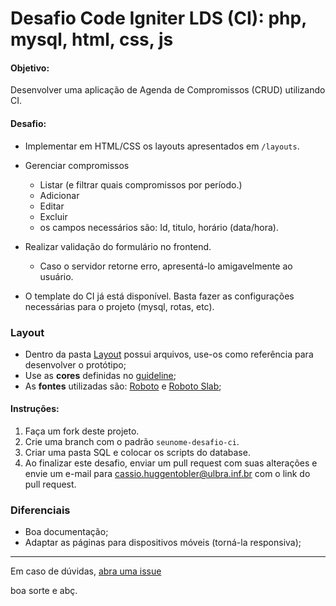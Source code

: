 # Desafio Code Igniter LDS (CI): php, mysql, html, css, js

#### Objetivo:
Desenvolver uma aplicação de Agenda de Compromissos (CRUD) utilizando CI.

#### Desafio:
- Implementar em HTML/CSS os layouts apresentados em `/layouts`.
  
- Gerenciar compromissos
  - Listar (e filtrar quais compromissos por período.)
  - Adicionar
  - Editar
  - Excluir
  - os campos necessários são: Id, titulo, horário (data/hora).
  
- Realizar validação do formulário no frontend.
  - Caso o servidor retorne erro, apresentá-lo amigavelmente ao usuário.
  
- O template do CI já está disponível. Basta fazer as configurações necessárias para o projeto (mysql, rotas, etc).

### Layout

- Dentro da pasta [Layout](./Layout) possui arquivos, use-os como referência para desenvolver o protótipo;
- Use as **cores** definidas no [guideline](./Layout/Guideline-color.jpg);
- As **fontes** utilizadas são: [Roboto](https://www.google.com/fonts/specimen/Roboto) e [Roboto Slab](https://www.google.com/fonts/specimen/Roboto+Slab);

#### Instruções:
1. Faça um fork deste projeto.
2. Crie uma branch com o padrão `seunome-desafio-ci`.
3. Criar uma pasta SQL e colocar os scripts do database.
4. Ao finalizar este desafio, enviar um pull request com suas alterações e envie um e-mail para cassio.huggentobler@ulbra.inf.br com o link do pull request.


### Diferenciais

- Boa documentação;
- Adaptar as páginas para dispositivos móveis (torná-la responsiva);


---

Em caso de dúvidas, [abra uma issue](https://github.com/lds-ulbra-torres/desafio-codeigniter/issues)

boa sorte e abç.
